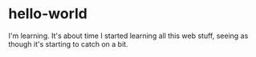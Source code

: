 # hello-world
I'm learning.
It's about time I started learning all this web stuff, seeing as though it's starting to catch on a bit.
